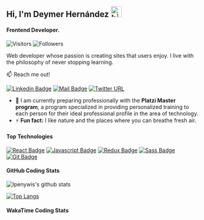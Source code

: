 ## Hi, I'm Deymer Hernández <img src="https://user-images.githubusercontent.com/1303154/88677602-1635ba80-d120-11ea-84d8-d263ba5fc3c0.gif" width="28px" alt="hi">

#### Frontend Developer.

![Visitors](https://visitor-badge.glitch.me/badge?page_id=deymerh.deymerh) ![Followers](https://img.shields.io/github/followers/deymerh?label=Followers&style=social)

Web developer whose passion is creating sites that users enjoy. I live with the philosophy of never stopping learning.

:mailbox: Reach me out!

[![Linkedin Badge](https://img.shields.io/badge/-Deymer_Hernandez-0e76a8?style=flat&labelColor=0e76a8&logo=linkedin&logoColor=white)](https://www.linkedin.com/in/deymerh/) [![Mail Badge](https://img.shields.io/badge/-deymerh-c0392b?style=flat&labelColor=c0392b&logo=gmail&logoColor=white)](mailto:deymerh@hotmail.com)
[![Twitter URL](https://img.shields.io/twitter/url/https/twitter.com/Deymer_H.svg?style=social&label=Follow%20%40Deymer_H)](https://twitter.com/Deymer_H)

- 🔭 I am currently preparing professionally with the **Platzi Master program**, a program specialized in providing personalized training to each person for their ideal professional profile in the area of technology.
- ⚡ **Fun fact:** I like nature and the places where you can breathe fresh air.

#### Top Technologies

<!-- TODO: Make technologies links takes you to repositories -->

[![React Badge](https://img.shields.io/badge/-React-61DBFB?style=for-the-badge&labelColor=black&logo=react&logoColor=61DBFB)](#) [![Javascript Badge](https://img.shields.io/badge/-Javascript-F0DB4F?style=for-the-badge&labelColor=black&logo=javascript&logoColor=F0DB4F)](#) [![Redux Badge](https://img.shields.io/badge/-Redux-764abc?style=for-the-badge&labelColor=black&logo=redux&logoColor=764abc)](#) [![Sass Badge](https://img.shields.io/badge/-Sass-c56494?style=for-the-badge&labelColor=black&logo=sass&logoColor=c56494)](#) [![Git Badge](https://img.shields.io/badge/-Git-e94e31?style=for-the-badge&labelColor=black&logo=git&logoColor=e94e31)](#)

#### GitHub Coding Stats

![Ipenywis's github stats](https://github-readme-stats.vercel.app/api?username=deymerh&count_private=true&theme=tokyonight&show_icons=true&hide=stars)

[![Top Langs](https://github-readme-stats.vercel.app/api/top-langs/?username=andresmorenoj&layout=compact&theme=tokyonight)](https://github.com/deymerh/github-readme-stats)

#### WakaTime Coding Stats

<!--START_SECTION:waka-->

<!--END_SECTION:waka-->
